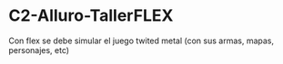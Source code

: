 # C2-Alluro-TallerFLEX
Con flex se debe simular el juego twited metal (con sus armas, mapas, personajes, etc)
